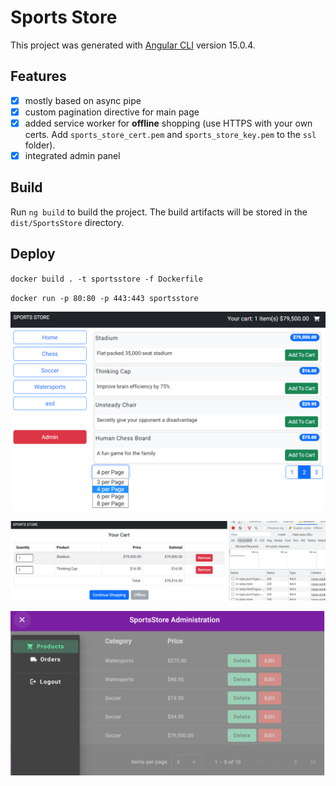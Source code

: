 # Sports Store

This project was generated with [Angular CLI](https://github.com/angular/angular-cli) version 15.0.4.

## Features
- [x] mostly based on async pipe
- [x] custom pagination directive for main page
- [x] added service worker for **offline** shopping (use HTTPS with your own certs. Add `sports_store_cert.pem` and `sports_store_key.pem` to the `ssl` folder).
- [x] integrated admin panel

## Build
Run `ng build` to build the project. The build artifacts will be stored in the `dist/SportsStore` directory.

## Deploy
`docker build . -t sportsstore -f Dockerfile`

`docker run -p 80:80 -p 443:443 sportsstore`

![main.png](readme-img/main.png)

![offline.png](readme-img/offline.png)

![admin.png](readme-img/admin.png)
